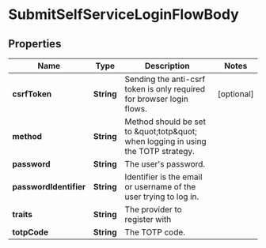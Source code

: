 

# SubmitSelfServiceLoginFlowBody


## Properties

Name | Type | Description | Notes
------------ | ------------- | ------------- | -------------
**csrfToken** | **String** | Sending the anti-csrf token is only required for browser login flows. |  [optional]
**method** | **String** | Method should be set to \&quot;totp\&quot; when logging in using the TOTP strategy. | 
**password** | **String** | The user&#39;s password. | 
**passwordIdentifier** | **String** | Identifier is the email or username of the user trying to log in. | 
**traits** | **String** | The provider to register with | 
**totpCode** | **String** | The TOTP code. | 



